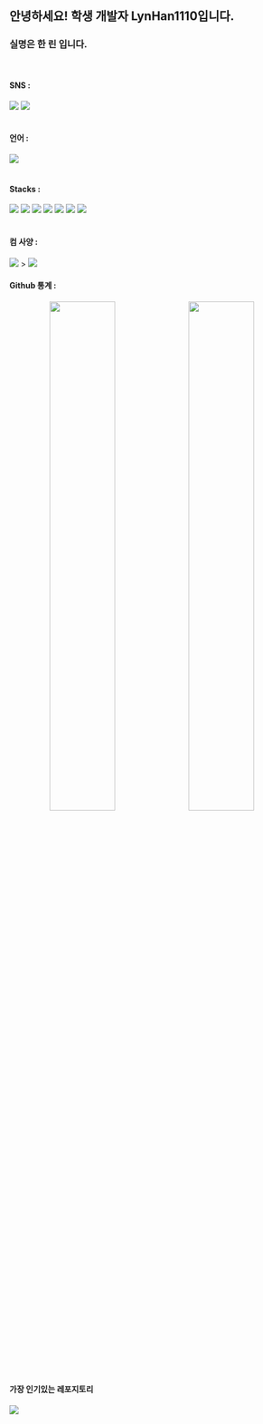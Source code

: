<h2>안녕하세요! 학생 개발자 LynHan1110입니다.</h2>
<h3>  실명은 한 린 입니다.</h3>

  <br />
   <h4>SNS :</h4> 
  <img src="https://img.shields.io/badge/Discord-5865F2?style=flat-square&logo=discord&logoColor=white"></img>
  <img src="https://discord.c99.nl/widget/theme-1/1000315891898138634.png" style="border-radius: 10%;" />
<br /><br />
<h4>언어 : </h4>
<img src="https://github-readme-stats.vercel.app/api/top-langs/?username=LynHan1110" />
<br />
<br />
<h4>Stacks : </h4>
<img src="https://img.shields.io/badge/HTML-E34F26?style=flat-square&logo=HTML5&logoColor=white"></img>
<img src="https://img.shields.io/badge/CSS-1572B6?style=flat-square&logo=CSS3&logoColor=white"></img>
<img src="https://img.shields.io/badge/JavaScript-F7DF1E?style=flat-square&logo=Javascript&logoColor=white"></img>
<img src="https://img.shields.io/badge/Node.js-339933?style=flat-square&logo=Node.js&logoColor=white"></img>
<img src="https://img.shields.io/badge/PHP-777BB4?style=flat-square&logo=PHP&logoColor=white"></img>
<img src="https://img.shields.io/badge/Netlify-00C7B7?style=flat-square&logo=Netlify&logoColor=white"></img>
<img src="https://img.shields.io/badge/-%ED%95%9C%EA%B5%AD%EB%A7%90-blue"/>
<br />
<br />
<h4>컴 사양 : </h4>
<img src="https://img.shields.io/badge/I Mac-d9d9d9?style=for-the-badge&logo=apple&logoColor=white"></img>
> <img src="https://img.shields.io/badge/MacOS-000000?style=flat-square&logo=MacOS&logoColor=white"></img>
<h4>Github 통계 : </h4>
<p align="center">
<img src="https://github-readme-stats.vercel.app/api?username=LynHan1110&theme=gotham&show_icons=true&count_private=true&hide_border=true"  width="48%"/>
<img src="https://github-readme-streak-stats.herokuapp.com?user=LynHan1110&theme=gotham&hide_border=true&date_format=M%20j%5B%2C%20Y%5D"  width="48%"/>
<br /><br />
  <h4>가장 인기있는 레포지토리</h4>
<img src="https://github-readme-stats.vercel.app/api/pin/?username=LynHan1110&repo=BibleProject" />
</p>
<br />
<br />

